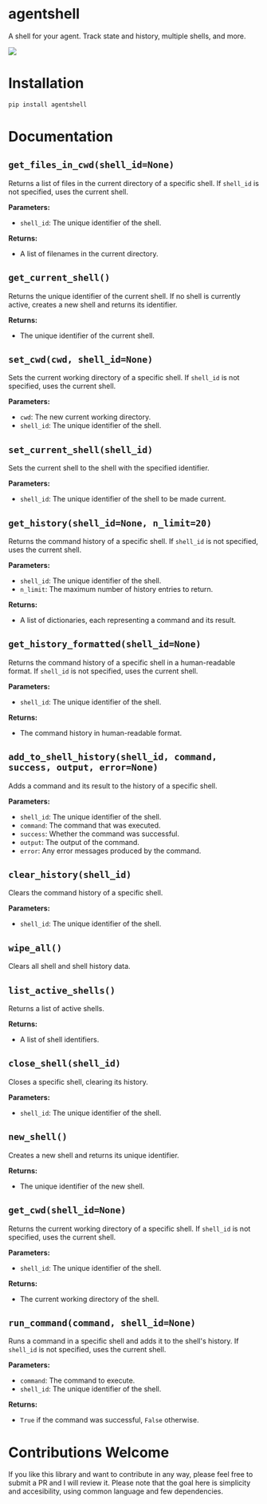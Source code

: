 # agentshell

A shell for your agent. Track state and history, multiple shells, and more.

<img src="resources/image.jpg">

# Installation

```bash
pip install agentshell
```

# Documentation

## `get_files_in_cwd(shell_id=None)`

Returns a list of files in the current directory of a specific shell. If `shell_id` is not specified, uses the current shell.

**Parameters:**

- `shell_id`: The unique identifier of the shell.

**Returns:**

- A list of filenames in the current directory.

## `get_current_shell()`

Returns the unique identifier of the current shell. If no shell is currently active, creates a new shell and returns its identifier.

**Returns:**

- The unique identifier of the current shell.

## `set_cwd(cwd, shell_id=None)`

Sets the current working directory of a specific shell. If `shell_id` is not specified, uses the current shell.

**Parameters:**

- `cwd`: The new current working directory.
- `shell_id`: The unique identifier of the shell.

## `set_current_shell(shell_id)`

Sets the current shell to the shell with the specified identifier.

**Parameters:**

- `shell_id`: The unique identifier of the shell to be made current.

## `get_history(shell_id=None, n_limit=20)`

Returns the command history of a specific shell. If `shell_id` is not specified, uses the current shell.

**Parameters:**

- `shell_id`: The unique identifier of the shell.
- `n_limit`: The maximum number of history entries to return.

**Returns:**

- A list of dictionaries, each representing a command and its result.

## `get_history_formatted(shell_id=None)`

Returns the command history of a specific shell in a human-readable format. If `shell_id` is not specified, uses the current shell.

**Parameters:**

- `shell_id`: The unique identifier of the shell.

**Returns:**

- The command history in human-readable format.

## `add_to_shell_history(shell_id, command, success, output, error=None)`

Adds a command and its result to the history of a specific shell.

**Parameters:**

- `shell_id`: The unique identifier of the shell.
- `command`: The command that was executed.
- `success`: Whether the command was successful.
- `output`: The output of the command.
- `error`: Any error messages produced by the command.

## `clear_history(shell_id)`

Clears the command history of a specific shell.

**Parameters:**

- `shell_id`: The unique identifier of the shell.

## `wipe_all()`

Clears all shell and shell history data.

## `list_active_shells()`

Returns a list of active shells.

**Returns:**

- A list of shell identifiers.

## `close_shell(shell_id)`

Closes a specific shell, clearing its history.

**Parameters:**

- `shell_id`: The unique identifier of the shell.

## `new_shell()`

Creates a new shell and returns its unique identifier.

**Returns:**

- The unique identifier of the new shell.

## `get_cwd(shell_id=None)`

Returns the current working directory of a specific shell. If `shell_id` is not specified, uses the current shell.

**Parameters:**

- `shell_id`: The unique identifier of the shell.

**Returns:**

- The current working directory of the shell.

## `run_command(command, shell_id=None)`

Runs a command in a specific shell and adds it to the shell's history. If `shell_id` is not specified, uses the current shell.

**Parameters:**

- `command`: The command to execute.
- `shell_id`: The unique identifier of the shell.

**Returns:**

- `True` if the command was successful, `False` otherwise.

# Contributions Welcome

If you like this library and want to contribute in any way, please feel free to submit a PR and I will review it. Please note that the goal here is simplicity and accesibility, using common language and few dependencies.
